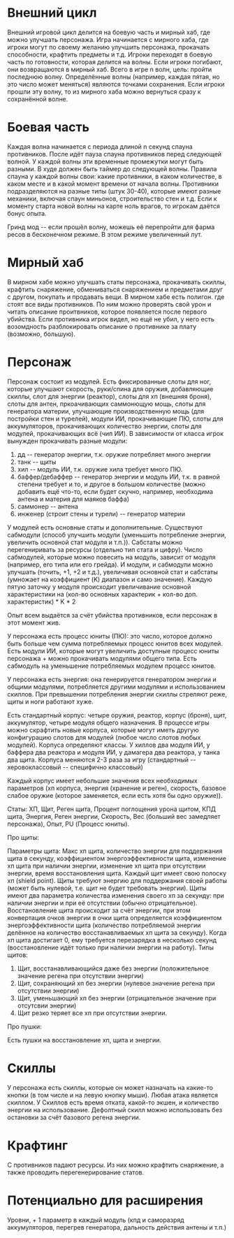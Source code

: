 # Внешний цикл

Внешний игровой цикл делится на боевую часть и мирный хаб, где можно улучшать персонажа. 
Игра начинается с мирного хаба, где игроки могут по своему желанию улучшить персонажа, прокачать способности, крафтить предметы и т.д.
Игроки переходят в боевую часть по готовности, которая делится на волны. Если игроки погибают, они возвращаются в мирный хаб. 
Всего в игре n волн, цель: пройти последнюю волну. Определённые волны (например, каждая пятая, но это число может меняться) являются точками сохранения. Если игроки прошли эту волну, то из мирного хаба можно вернуться сразу к сохранённой волне. 

# Боевая часть

Каждая волна начинается с периода длиной n секунд спауна противников. После идёт пауза спауна противников перед следующей волной. У каждой волны эти временные промежутки могут быть разными. В худе должен быть таймер до следующей волны.
Правила спауна у каждой волны свои: какие противники, в каком количестве, в каком месте и в какой момент времени от начала волны. Противники подразделяются на разные типы (штук 30-40), которые имеют разные механики, включая спаун миньонов, строительство стен и т.д. Если к моменту старта новой волны на карте ноль врагов, то игрокам даётся бонус опыта.  
  
Гринд мод -- если прошёл волну, можешь её перепройти для фарма ресов в бесконечном режиме. В этом режиме увеличенный лут.

# Мирный хаб

В мирном хабе можно улучшать статы персонажа, прокачивать скиллы, крафтить снаряжение, обмениваться снаряжением и предметами друг с другом, покупать и продавать вещи. В мирном хабе есть полигон. где стоят все виды противников. По ним можно проверять свой урон и читать описание проитвников, которое появляется после первого убийства. Если противника игрок видел, но ещё не убил, у него есть возомдность разблокировать описание о противнике за плату (возможно, большую).  

# Персонаж

Персонаж состоит из модулей. Есть фиксированные слоты для ног, которые улучшают скорость, руки/спина для оружия, добавляющие скиллы, слот для энергии (реактор), слоты для хп (внешняя броня), слоты для антен, пркоачивающих саммонющую мощь, слоты для генератора материи, улучшающие производственную мощь (для постройки стен и турелей), модули ИИ, прокачивающие ПЮ, слоты для аккумуляторов, прокачивающих количество энергии, слоты для модулей, прокачивающих всё (чип ИИ). В зависимости от класса игрок вынужден прокачивать разные модули:  
1) дд -- генератор энергии, т.к. оружие потребляет много энергии
2) танк -- щиты
3) хил -- модуль ИИ, т.к. оружие хила требует много ПЮ.
4) баффер/дебаффер -- генератор энергии и модуль ИИ, т.к. в равной степени требует и то, и другое в большом количестве (можно добавить ещё что-то, если будет скучно, например, необходима антена и материя для маяков баффа)
5) саммонер -- антена
6) инженер (строит стены и турели) -- генератор материи
  
У модулей есть основные статы и дополнительные. Существуют сабмодули (способ улучшить модули (уменьшить потребление энергии, увеличить основной стат модуля и т.п.)). Сабстаты можно перегениривать за ресурсы (отдельно тип стата и цифру). Число сабмодулей, которые можно повесить на модуль, зависит от модуля (например, его типа или его грейда). И модули, и сабмодули можно улучшать (точить, +1, +2 и т.д.), увеличивая основной стат и сабстаты (умножает на коэффициент (K) диапазон и само значение). Каждую пятую заточку у модуля происходит увеличивание основной характеристики на (кол-во основных характерик + кол-во доп. характеристик) * K * 2  
  
Опыт всем выдаётся за счёт убийства противников, если персонаж в этот момент жив.  

У персонажа есть процесс юниты (ПЮ): это число, которое должно быть больше чем сумма потребляемых процесс юнитов всех модулей. Есть модули ИИ, которые могут увеличить доступные процесс юниты персонажа + можно прокачивать модулями общего типа. Есть сабмодуль на уменьшение потребляемых модулем процесс юнитов.  
  
У персонажа есть энергия: она генерируется генератором энергии и общими модулями, потребляется другими модулями и использованием скиллов. При превышении потребления энергии скиллы стреляют реже, щиты и ноги работают хуже.
  
Есть стандартный корпус: четыре оружия, реактор, корпус (броня), щит, аккумулятор, четыре модуля общего назначения. В процессе игры можно скрафтить новые корпуса, которые могут иметь другую конфигурацию слотов для модулей (любое число слотов любых модулей). Корпуса определяют классы. У хиллов два модуля ИИ, у баффера два реактора и модуля ИИ, у дамагера два реактора, у танка два щита. Корпуса меняются 2-3 раза за игру (стандартный -- херовоклассовый -- специфично классовый)

Каждый корпус имеет небольшие значения всех необходимых параметров (хп корпуса, энергия (хранение и реген), скорость, базовое слабое оружие (которое заменяется, если есть хотя бы одно оружие)).

Статы: ХП, Щит, Реген щита, Процент поглощения урона щитом, КПД щита, Энергия, Реген энергии, Скорость, Вес (больший вес замедляет персонажа), Опыт, PU (Процесс юниты).

Про щиты: 

Параметры щита: Макс хп щита, количество энергии для поддержания щита в секунду, коэффициентом энергоэффективности щита, изменение хп щита при наличии энергии, изменение хп щита при отсутствии энергии, время восстановления щита.
Каждый щит имеет свою полоску хп (shield point). 
Щиты требуют энергию для поддержания своей работы (может быть нулевой, т.е. щит не будет требовать энергии). 
Щиты имеют два параметра количества изменения своего хп за секунду: при наличии энергии и при её отсутствии (обычно отрицательное).
Восстановление щита происходит за счёт энергии, при этом конвертация очков энергии в очки щита определяется коэффициентом энергоэффективности щита (количество потребляемой энергии делённое на количество восстанавливаемых хп щита за секунду).
Когда хп щита достигает 0, ему требуется перезарядка в несколько секунд (восстановление идёт только при наличии энергии на работу).
Типы щитов:
1) Щит, восстанавливающийся даже без энергии (положительное значение регена при отсутствии энергии)
2) Щит, сохраняющий хп без энергии (нулевое значение регена при отсутствии энергии)
3) Щит, уменьшающий хп без энергии (отрицательное значение при отсутсвии энергии)
4) Щит резко теряет все хп при отсутствии энергии.

Про пушки:

Есть пушки на восстановление хп, щита и энергии.

# Скиллы

У персонажа есть скиллы, которые он может назначать на какие-то кнопки (в том числе и на левую кнопку мыши). Любая атака является скиллом. У Скиллов есть время отката, какой-то экшен, и количество энергии на использование. Дефолтный скилл можно использовать без остановки
за счёт базового регена энергии.

# Крафтинг

С противников падают ресурсы. Из них можно крафтить снаряжение, а также проводить перегенерирование статов. 

# Потенциально для расширения

Уровни, + 1 параметр в каждый модуль (кпд и саморазряд аккумуляторов, перегрев генератора, дальность действия антены и т.п.)
